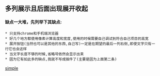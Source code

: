 ## 多列展示且后面出现展开收起
#### 缺点一大堆，先列举下其缺点:
    * 只支持chrome和手机端浏览器
    * 好几个地方都使用像素计算高度和宽度,使用的时候需要自己调试到符合自己项目的高宽
    * 展开按钮(当然也可以是其他的东西,自己写)一定是在期望的最后一列右侧,即使文字只有一行它也会这样
    * 当文字长度不够的时候,省略号依然会显示出来
    * 因为它有如此多的缺点,我就不写成插件了(主要是因为上面第二条)
    
[simple](https://liyongleihf2006.github.io/multiline-ellipsis/)
